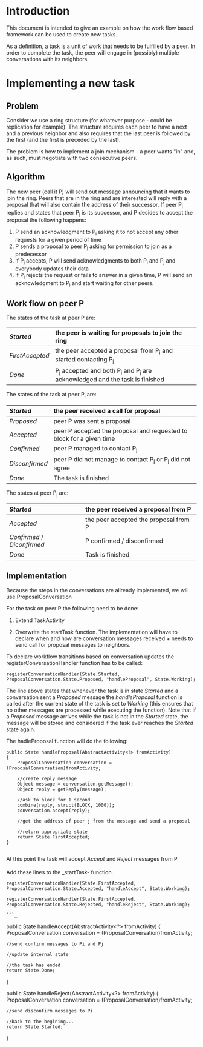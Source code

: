 # Introduction #

This document is intended to give an example on how the work flow based framework can be used to create new tasks.

As a definition, a task is a unit of work that needs to be fulfilled by a peer. In order to complete the task, the peer will engage in (possibly) multiple conversations with its neighbors.

# Implementing a new task #

## Problem ##

Consider we use a ring structure (for whatever purpose - could be replication for example). The structure requires each peer to have a next and a previous neighbor and also requires that the last peer is followed by the first (and the first is preceded by the last).

The problem is how to implement a join mechanism - a peer wants "in" and, as such, must negotiate with two consecutive peers.

## Algorithm ##

The new peer (call it P) will send out message announcing that it wants to join the ring. Peers that are in the ring and are interested will reply with a proposal that will also contain the address of their successor. If peer P<sub>i</sub> replies and states that peer P<sub>j</sub> is its successor, and P decides to accept the proposal the following happens:

  1. P send an acknowledgment to P<sub>i</sub> asking it to not accept any other requests for a given period of time
  1. P sends a proposal to peer P<sub>j</sub> asking for permission to join as a predecessor
  1. If P<sub>j</sub> accepts, P will send acknowledgments to both P<sub>i</sub> and P<sub>j</sub> and everybody updates their data
  1. If P<sub>j</sub> rejects the request or fails to answer in a given time, P will send an acknowledgment to P<sub>i</sub> and start waiting for other peers.

## Work flow on peer P ##

The states of the task at peer P are:

| _Started_ | the peer is waiting for proposals to join the ring |
|:----------|:---------------------------------------------------|
| _FirstAccepted_ | the peer accepted a proposal from P<sub>i</sub> and started contacting P<sub>j</sub> |
| _Done_ | P<sub>j</sub> accepted and both P<sub>i</sub> and P<sub>j</sub> are acknowledged and the task is finished |


The states of the task at peer P<sub>i</sub> are:

| _Started_ | the peer received a call for proposal |
|:----------|:--------------------------------------|
| _Proposed_ | peer P was sent a proposal |
| _Accepted_ | peer P accepted the proposal and requested to block for a given time |
| _Confirmed_ | peer P managed to contact P<sub>j</sub> |
| _Disconfirmed_ | peer P did not manage to contact P<sub>j</sub> or P<sub>j</sub> did not agree |
| _Done_ | The task is finished |

The states at peer P<sub>j</sub> are:

| _Started_ | the peer received a proposal from P |
|:----------|:------------------------------------|
| _Accepted_ | the peer accepted the proposal from P |
| _Confirmed_ / _Diconfirmed_ | P confirmed / disconfirmed |
| _Done_ | Task is finished |

## Implementation ##

Because the steps in the conversations are allready implemented, we will use ProposalConversation

For the task on peer P the following need to be done:

1. Extend TaskActivity

2. Overwrite the startTask function. The implementation will have to declare when and how are conversation messages received + needs to send call for proposal messages to neighbors.

To declare workflow transitions based on conversation updates the registerConversationHandler function has to be called:

```
registerConversationHandler(State.Started, ProposalConversation.State.Proposed, "handleProposal", State.Working);
```

The line above states that whenever the task is in state _Started_ and a conversation sent a _Proposed_ message the _handleProposal_ function is called after the current state of the task is set to _Working_ (this ensures that no other messages are processed while executing the function). Note that if a _Proposed_ message arrives while the task is not in the _Started_ state, the message will be stored and considered if the task ever reaches the _Started_ state again.

The hadleProposal function will do the following:

```
public State handleProposal(AbstractActivity<?> fromActivity)
{
	ProposalConversation conversation = (ProposalConversation)fromActivity;
	
	//create reply message
	Object message = conversation.getMessage();
	Object reply = getReply(message);

	//ask to block for 1 second
	combine(reply, struct(BLOCK, 1000));
	conversation.accept(reply);
	
	//get the address of peer j from the message and send a proposal

	//return appropriate state
	return State.FirstAccepted;
}
   
```

At this point the task will accept _Accept_ and _Reject_ messages from P<sub>j</sub>

Add these lines to the _startTask- function.
```
registerConversationHandler(State.FirstAccepted, ProposalConversation.State.Accepted, "handleAccept", State.Working);

registerConversationHandler(State.FirstAccepted, ProposalConversation.State.Rejected, "handleReject", State.Working);

```_

```
public State handleAccept(AbstractActivity<?> fromActivity)
{
	ProposalConversation conversation = (ProposalConversation)fromActivity;
	
	//send confirm messages to Pi and Pj

	//update internal state

	//the task has ended
	return State.Done;
}
   
public State handleReject(AbstractActivity<?> fromActivity)
{
	ProposalConversation conversation = (ProposalConversation)fromActivity;
	
	//send disconfirm messages to Pi 

	//back to the begining...
	return State.Started;
}
```